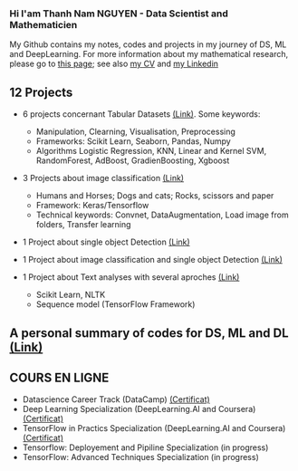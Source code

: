 ### Hi I'am Thanh Nam NGUYEN - Data Scientist and Mathematicien

My Github contains my notes, codes and projects in my journey of DS, ML and DeepLearning. For more information about my mathematical research, please go to [this page](https://sites.google.com/site/namthanhnguyenmath/research); see also [my CV](https://github.com/tnamng/tnamng/blob/main/CV_ThanhNamNGUYEN_NEW_compressed.pdf) and [my Linkedin](https://www.linkedin.com/in/tnamng/)


## 12 Projects

- 6 projects concernant Tabular Datasets [(Link)](https://github.com/tnamng/DataScience-Project-S). Some keywords:
    + Manipulation, Clearning, Visualisation, Preprocessing 
    + Frameworks: Scikit Learn, Seaborn, Pandas, Numpy
    + Algorithms Logistic Regression, KNN, Linear and Kernel SVM, RandomForest, AdBoost, GradienBoosting, Xgboost

- 3 Projects about image classification [(Link)](https://github.com/tnamng/Images-Classification-3_Projects)
    - Humans and Horses; Dogs and cats; Rocks, scissors and  paper
    - Framework: Keras/Tensorflow
    - Technical keywords: Convnet, DataAugmentation, Load image from folders, Transfer learning
  
- 1 Project about single object Detection [(Link)](https://github.com/tnamng/Images-Classification-3_Projects)

- 1 Project about image classification and single object Detection [(Link)](https://github.com/tnamng/Image-Single-Object-Detection)

- 1 Project about Text analyses with several aproches [(Link)](https://github.com/tnamng/Text-Analysis)
    - Scikit Learn, NLTK
    - Sequence model (TensorFlow Framework)

## A personal summary of codes for DS, ML and DL  [(Link)](https://github.com/tnamng/Summary-DataScience-ML-DL)

## COURS EN LIGNE

- Datascience Career Track (DataCamp) [(Certificat)](https://www.datacamp.com/statement-of-accomplishment/track/49fa739a0a1cbc66ca64e31036062edbd5456fb8)
- Deep Learning Specialization (DeepLearning.AI and Coursera) [(Certificat)](https://github.com/tnamng/Deep-Learning-Specialization-DeepLearningAI)
- TensorFlow in Practics Specialization (DeepLearning.AI and Coursera) [(Certificat)](https://github.com/tnamng/TensorFlow-in-Practice-Developer-DeepLearningAI)
- Tensorflow: Deployement and Pipiline Specialization (in progress) 
- TensorFlow: Advanced Techniques Specialization (in progress)
<!--- Backend Framework (Flask, Javascript, NodeJs) (starting)-->





<!--
**tnamng/tnamng** is a ✨ _special_ ✨ repository because its `README.md` (this file) appears on your GitHub profile.

Here are some ideas to get you started:

- 🔭 I’m currently working on ...
- 🌱 I’m currently learning ...
- 👯 I’m looking to collaborate on ...
- 🤔 I’m looking for help with ...
- 💬 Ask me about ...
- 📫 How to reach me: ...
- 😄 Pronouns: ...
- ⚡ Fun fact: ...
-->
